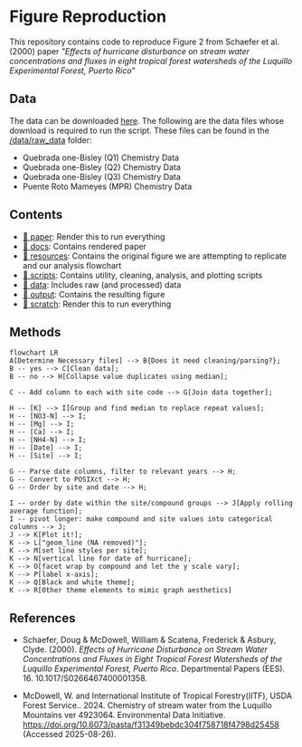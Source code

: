 # Figure Reproduction 

This repository contains code to reproduce Figure 2 from Schaefer et al. (2000) paper *"Effects of hurricane disturbance on stream
water concentrations and fluxes in eight tropical
forest watersheds of the Luquillo Experimental
Forest, Puerto Rico"*

## Data
The data can be downloaded [here](https://portal.edirepository.org/nis/mapbrowse?packageid=knb-lter-luq.20.4923064). The following are the data files whose download is required to run the script. These files can be found in the [/data/raw_data](/data/raw) folder:
- Quebrada one-Bisley (Q1) Chemistry Data
- Quebrada one-Bisley (Q2) Chemistry Data 
- Quebrada one-Bisley (Q3) Chemistry Data 
- Puente Roto Mameyes (MPR) Chemistry Data

## Contents

- [:file_folder: paper](/paper): Render this to run everything
- [:file_folder: docs](/docs): Contains rendered paper
- [:file_folder: resources](/figures): Contains the original figure we are attempting to replicate and our analysis flowchart
- [:file_folder: scripts](/scripts): Contains utility, cleaning, analysis, and plotting scripts
- [:file_folder: data](/data): Includes raw (and processed) data
- [:file_folder: output](/output): Contains the resulting figure
- [:file_folder: scratch](/scratch): Render this to run everything

## Methods
```mermaid
flowchart LR
A[Determine Necessary files] --> B{Does it need cleaning/parsing?};
B -- yes --> C[Clean data]; 
B -- no --> H[Collapse value duplicates using median];

C -- Add column to each with site code --> G[Join data together];

H -- [K] --> I[Group and find median to replace repeat values];
H -- [NO3-N] --> I;
H -- [Mg] --> I;
H -- [Ca] --> I;
H -- [NH4-N] --> I;
H -- [Date] --> I;
H -- [Site] --> I;

G -- Parse date columns, filter to relevant years --> H;
G -- Convert to POSIXct --> H; 
G -- Order by site and date --> H;

I -- order by date within the site/compound groups --> J[Apply rolling average function];
I -- pivot longer: make compound and site values into categorical columns --> J;
J --> K[Plot it!];
K --> L["geom_line (NA removed)"];
K --> M[set line styles per site];
K --> N[vertical line for date of hurricane];
K --> O[facet wrap by compound and let the y scale vary];
K --> P[label x-axis];
K --> Q[Black and white theme];
K --> R[Other theme elements to mimic graph aesthetics]
```

## References
- Schaefer, Doug & McDowell, William & Scatena, Frederick & Asbury, Clyde. (2000). *Effects of Hurricane Disturbance on Stream Water Concentrations and Fluxes in Eight Tropical Forest Watersheds of the Luquillo Experimental Forest, Puerto Rico*. Departmental Papers (EES). 16. 10.1017/S0266467400001358. 

- McDowell, W. and International Institute of Tropical Forestry(IITF), USDA Forest Service.. 2024. Chemistry of stream water from the Luquillo Mountains ver 4923064. Environmental Data Initiative. https://doi.org/10.6073/pasta/f31349bebdc304f758718f4798d25458 (Accessed 2025-08-26).